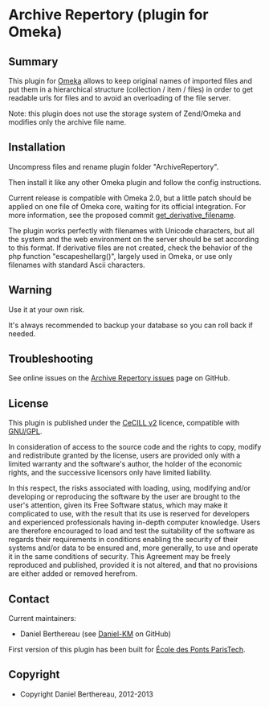 Archive Repertory (plugin for Omeka)
====================================


Summary
-------

This plugin for [Omeka] allows to keep original names of imported files and put
them in a hierarchical structure (collection / item / files) in order to get
readable urls for files and to avoid an overloading of the file server.

Note: this plugin does not use the storage system of Zend/Omeka and modifies
only the archive file name.


Installation
------------

Uncompress files and rename plugin folder "ArchiveRepertory".

Then install it like any other Omeka plugin and follow the config instructions.

Current release is compatible with Omeka 2.0, but a little patch should be
applied on one file of Omeka core, waiting for its official integration. For
more information, see the proposed commit [get_derivative_filename].

The plugin works perfectly with filenames with Unicode characters, but all the
system and the web environment on the server should be set according to this
format. If derivative files are not created, check the behavior of the php
function "escapeshellarg()", largely used in Omeka, or use only filenames with
standard Ascii characters.


Warning
-------

Use it at your own risk.

It's always recommended to backup your database so you can roll back if needed.


Troubleshooting
---------------

See online issues on the [Archive Repertory issues] page on GitHub.


License
-------

This plugin is published under the [CeCILL v2] licence, compatible with
[GNU/GPL].

In consideration of access to the source code and the rights to copy, modify and
redistribute granted by the license, users are provided only with a limited
warranty and the software's author, the holder of the economic rights, and the
successive licensors only have limited liability.

In this respect, the risks associated with loading, using, modifying and/or
developing or reproducing the software by the user are brought to the user's
attention, given its Free Software status, which may make it complicated to use,
with the result that its use is reserved for developers and experienced
professionals having in-depth computer knowledge. Users are therefore encouraged
to load and test the suitability of the software as regards their requirements
in conditions enabling the security of their systems and/or data to be ensured
and, more generally, to use and operate it in the same conditions of security.
This Agreement may be freely reproduced and published, provided it is not
altered, and that no provisions are either added or removed herefrom.


Contact
-------

Current maintainers:

* Daniel Berthereau (see [Daniel-KM] on GitHub)

First version of this plugin has been built for [École des Ponts ParisTech].


Copyright
---------

* Copyright Daniel Berthereau, 2012-2013


[Omeka]: http://www.omeka.org "Omeka.org"
[Archive Repertory issues]: https://github.com/Daniel-KM/ArchiveRepertory/Issues "GitHub Archive Repertory"
[CeCILL v2]: http://www.cecill.info/licences/Licence_CeCILL_V2-en.html "CeCILL v2"
[GNU/GPL]: https://www.gnu.org/licenses/gpl-3.0.html "GNU/GPL v3"
[Daniel-KM]: http://github.com/Daniel-KM "Daniel Berthereau"
[École des Ponts ParisTech]: http://bibliotheque.enpc.fr "École des Ponts ParisTech / ENPC"
[get_derivative_filename]: https://github.com/Daniel-KM/Omeka/commit/5fcb88adcda51b43abc2565e7b279edaa614f5dd "commit get_derivative_filename"

